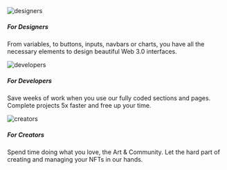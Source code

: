 <section class="pb-3 pt-7 position-relative" id="section-designer-creators">
  <div class="container">
    <div class="row">
      <div class="col-md-3 ms-auto text-center">
        <img src="{{root}}assets/img/designers.png" class="w-40" alt="designers">
        <h5 class="text-white text-xl mt-3 mb-1 font-weight-black">For Designers</h5>
        <p class="mx-3">From variables, to buttons, inputs, navbars or charts, you have all the necessary elements to design beautiful Web 3.0 interfaces.</p>
      </div>
      <div class="col-md-3 text-center">
        <img src="{{root}}assets/img/developers.png" class="w-40" alt="developers">
        <h5 class="text-white text-xl mt-3 mb-1 font-weight-black">For Developers</h5>
        <p class="mx-3">Save weeks of work when you use our fully coded sections and pages. Complete projects 5x faster and free up your time.</p>
      </div>
      <div class="col-md-3 me-auto text-center">
        <img src="{{root}}assets/img/creators.png" class="w-40" alt="creators">
        <h5 class="text-white text-xl mt-3 mb-1 font-weight-black">For Creators</h5>
        <p class="mx-3">Spend time doing what you love, the Art & Community. Let the hard part of creating and managing your NFTs in our hands.</p>
      </div>
    </div>
  </div>
</section>
